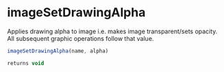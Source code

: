 # imageSetDrawingAlpha

Applies drawing alpha to image i.e. makes image transparent/sets opacity. All subsequent graphic operations follow that value.

```javascript
imageSetDrawingAlpha(name, alpha)
```

```javascript
returns void
```
